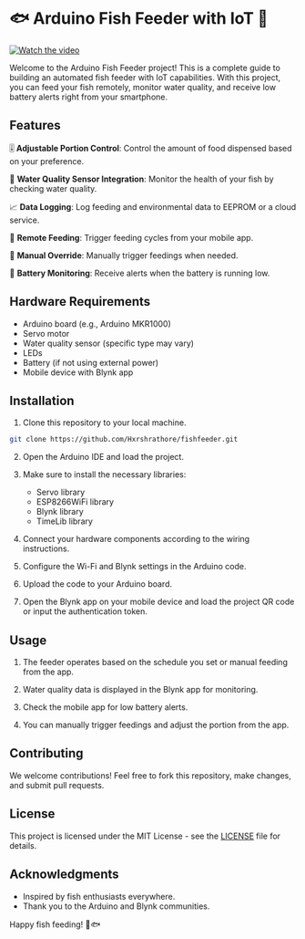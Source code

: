 # 🐟 Arduino Fish Feeder with IoT 🤖
[![Watch the video](https://img.youtube.com/vi/R6wbNkvBbZk/0.jpg)](https://www.youtube.com/watch?v=R6wbNkvBbZk)

Welcome to the Arduino Fish Feeder project! This is a complete guide to building an automated fish feeder with IoT capabilities. With this project, you can feed your fish remotely, monitor water quality, and receive low battery alerts right from your smartphone.

## Features

🎚️ **Adjustable Portion Control**: Control the amount of food dispensed based on your preference.

🌊 **Water Quality Sensor Integration**: Monitor the health of your fish by checking water quality.

📈 **Data Logging**: Log feeding and environmental data to EEPROM or a cloud service.

📲 **Remote Feeding**: Trigger feeding cycles from your mobile app.

🔌 **Manual Override**: Manually trigger feedings when needed.

🔋 **Battery Monitoring**: Receive alerts when the battery is running low.

## Hardware Requirements

- Arduino board (e.g., Arduino MKR1000)
- Servo motor
- Water quality sensor (specific type may vary)
- LEDs
- Battery (if not using external power)
- Mobile device with Blynk app

## Installation

1. Clone this repository to your local machine.

```bash
git clone https://github.com/Hxrshrathore/fishfeeder.git
```

2. Open the Arduino IDE and load the project.

3. Make sure to install the necessary libraries:

   - Servo library
   - ESP8266WiFi library
   - Blynk library
   - TimeLib library

4. Connect your hardware components according to the wiring instructions.

5. Configure the Wi-Fi and Blynk settings in the Arduino code.

6. Upload the code to your Arduino board.

7. Open the Blynk app on your mobile device and load the project QR code or input the authentication token.

## Usage

1. The feeder operates based on the schedule you set or manual feeding from the app.

2. Water quality data is displayed in the Blynk app for monitoring.

3. Check the mobile app for low battery alerts.

4. You can manually trigger feedings and adjust the portion from the app.

## Contributing

We welcome contributions! Feel free to fork this repository, make changes, and submit pull requests.

## License

This project is licensed under the MIT License - see the [LICENSE](LICENSE) file for details.

## Acknowledgments

- Inspired by fish enthusiasts everywhere.
- Thank you to the Arduino and Blynk communities.

Happy fish feeding! 🐠🐟
